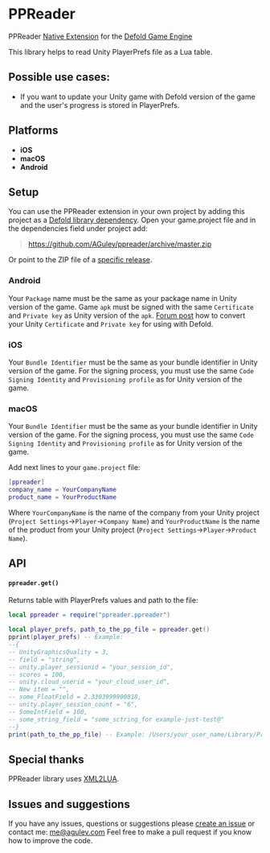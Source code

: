 # PPReader
PPReader [Native Extension](https://www.defold.com/manuals/extensions/) for the [Defold Game Engine](https://www.defold.com)

This library helps to read Unity PlayerPrefs file as a Lua table.

## Possible use cases:

* If you want to update your Unity game with Defold version of the game and the user's progress is stored in PlayerPrefs.

## Platforms

* **iOS**
* **macOS**
* **Android**

## Setup

You can use the PPReader extension in your own project by adding this project as a [Defold library dependency](https://www.defold.com/manuals/libraries/). Open your game.project file and in the dependencies field under project add:

> https://github.com/AGulev/ppreader/archive/master.zip

Or point to the ZIP file of a [specific release](https://github.com/AGulev/ppreader/releases).

### Android

Your `Package` name must be the same as your package name in Unity version of the game. Game `apk` must be signed with the same `Certificate` and `Private key` as Unity version of the `apk`.
[Forum post](https://forum.defold.com/t/how-to-convert-unity-keystore-to-pk8-format/13235) how to convert your Unity `Certificate` and `Private key` for using with Defold.

### iOS

Your `Bundle Identifier` must be the same as your bundle identifier in Unity version of the game. For the signing process, you must use the same `Code Signing Identity` and `Provisioning profile` as for Unity version of the game.

### macOS

Your `Bundle Identifier` must be the same as your bundle identifier in Unity version of the game. For the signing process, you must use the same `Code Signing Identity` and `Provisioning profile` as for Unity version of the game.

Add next lines to your `game.project` file:

```lua
[ppreader]
company_name = YourCompanyName
product_name = YourProductName
```
Where `YourCompanyName` is the name of the company from your Unity project (`Project Settings`->`Player`->`Company Name`) and `YourProductName` is the name of the product from your Unity project (`Project Settings`->`Player`->`Product Name`).

## API

#### `ppreader.get()`

Returns table with PlayerPrefs values and path to the file:

```lua
local ppreader = require("ppreader.ppreader")

local player_prefs, path_to_the_pp_file = ppreader.get()
pprint(player_prefs) -- Example:
--{
-- UnityGraphicsQuality = 3,
-- field = "string",
-- unity.player_sessionid = "your_session_id",
-- scores = 100,
-- unity.cloud_userid = "your_cloud_user_id",
-- New item = "",
-- some_FloatField = 2.3303999900818,
-- unity.player_session_count = "6",
-- SomeIntField = 100,
-- some_string_field = "some_sctring_for example-just-test@"
--}
print(path_to_the_pp_file) -- Example: /Users/your_user_name/Library/Preferences/unity.TestCompany.TestProduct.plist
```

## Special thanks

PPReader library uses [XML2LUA](https://github.com/manoelcampos/xml2lua).

## Issues and suggestions

If you have any issues, questions or suggestions please [create an issue](https://github.com/AGulev/ppreader/issues) or contact me: me@agulev.com
Feel free to make a pull request if you know how to improve the code.
